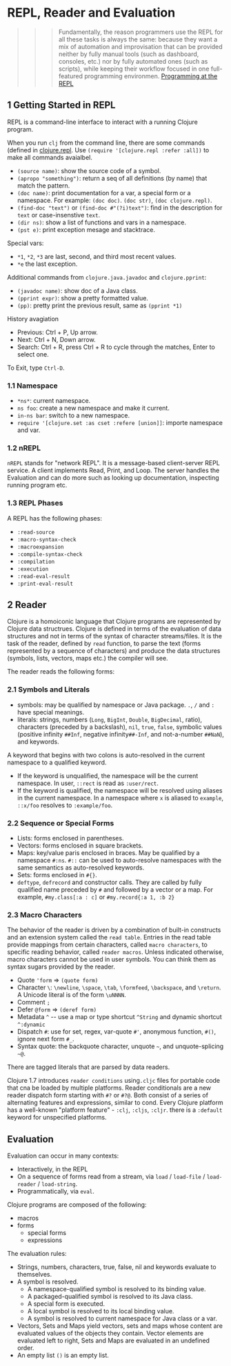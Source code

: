 # REPL, Reader and Evaluation

> > > Fundamentally, the reason programmers use the REPL for all these tasks is always the same: because they want a mix of automation and improvisation that can be provided neither by fully manual tools (such as dashboard, consoles, etc.) nor by fully automated ones (such as scripts), while keeping their workflow focused in one full-featured programming environmen. [Programming at the REPL](https://clojure.org/guides/repl/introduction)

## 1 Getting Started in REPL

REPL is a command-line interface to interact with a running Clojure program.

When you run `clj` from the command line, there are some commands (defined in [clojure.repl](https://clojure.github.io/clojure/clojure.repl-api.html). Use `(require '[clojure.repl :refer :all])` to make all commands avaialbel.

- `(source name)`: show the source code of a symbol.
- `(apropo "something")`: return a seq of all definitions (by name) that match the pattern.
- `(doc name)`: print documentation for a var, a special form or a namespace. For example: `(doc doc)`. `(doc str)`, `(doc clojure.repl)`.
- `(find-doc "text")` or `(find-doc #"(?i)text")`: find in the description for `text` or case-insenstive `text`.
- `(dir ns)`: show a list of functions and vars in a namespace.
- `(pst e)`: print exception mesage and stacktrace.

Special vars:

- `*1`, `*2`, `*3` are last, second, and third most recent values.
- `*e` the last exception.

Additional commands from `clojure.java.javadoc` and `clojure.pprint`:

- `(javadoc name)`: show doc of a Java class.
- `(pprint expr)`: show a pretty formatted value.
- `(pp)`: pretty print the previous result, same as `(pprint *1)`

History avagiation

- Previous: Ctrl + P, Up arrow.
- Next: Ctrl + N, Down arrow.
- Search: Ctrl + R, press Ctrl + R to cycle through the matches, Enter to select one.

To Exit, type `Ctrl-D`.

### 1.1 Namespace

- `*ns*`: current namespace.
- `ns foo`: create a new namespace and make it current.
- `in-ns bar`: switch to a new namespace.
- `require '[clojure.set :as cset :refere [union]]`: importe namespace and var.

### 1.2 nREPL

`nREPL` stands for "network REPL". It is a message-based client-server REPL service. A client implements Read, Print, and Loop. The server handles the Evaluation and can do more such as looking up documentation, inspecting running program etc.

### 1.3 REPL Phases

A REPL has the following phases:

- `:read-source`
- `:macro-syntax-check`
- `:macroexpansion`
- `:compile-syntax-check`
- `:compilation`
- `:execution`
- `:read-eval-result`
- `:print-eval-result`

## 2 Reader

Clojure is a homoiconic language that Clojure programs are represented by Clojure data structrues. Clojure is defined in terms of the evaluation of data structures and not in terms of the syntax of character streams/files. It is the task of the reader, defined by `read` function, to parse the text (forms represented by a sequence of characters) and produce the data structures (symbols, lists, vectors, maps etc.) the compiler will see.

The reader reads the following forms:

### 2.1 Symbols and Literals

- symbols: may be qualified by namespace or Java package. `.`, `/` and `:` have special meanings.
- literals: strings, numbers (`Long`, `BigInt`, `Double`, `BigDecimal`, ratio), characters (preceded by a backslash), `nil`, `true`, `false`, symbolic values (positive infinity `##Inf`, negative infinity`##-Inf`, and not-a-number `##NaN`), and keywords.

A keyword that begins with two colons is auto-resolved in the current namespace to a qualified keyword.

- If the keyword is unqualified, the namespace will be the current namespace. In user, `::rect` is read as `:user/rect`.
- If the keyword is qualified, the namespace will be resolved using aliases in the current namespace. In a namespace where `x` is aliased to `example`, `::x/foo` resolves to `:example/foo`.

### 2.2 Sequence or Special Forms

- Lists: forms enclosed in parentheses.
- Vectors: forms enclosed in square brackets.
- Maps: key/value paris enclosed in braces. May be qualified by a namespace `#:ns`. `#::` can be used to auto-resolve namespaces with the same semantics as auto-resolved keywords.
- Sets: forms enclosed in `#{}`.
- `deftype`, `defrecord` and constructor calls. They are called by fully qualified name preceded by `#` and followed by a vector or a map. For example, `#my.class[:a : c]` or `#my.record{:a 1, :b 2}`

### 2.3 Macro Characters

The behavior of the reader is driven by a combination of built-in constructs and an extension system called the `read table`. Entries in the read table provide mappings from certain characters, called `macro characters`, to specific reading behavior, called `reader macros`. Unless indicated otherwise, macro characters cannot be used in user symbols. You can think them as syntax sugars provided by the reader.

- Quote `'form` => `(quote form)`
- Character `\`: `\newline`, `\space`, `\tab`, `\formfeed`, `\backspace`, and `\return`. A Unicode literal is of the form `\uNNNN`.
- Comment `;`
- Defer `@form` => `(deref form)`
- Metadata `^` -- use a map or type shortcut `^String` and dynamic shortcut `^:dynamic`
- Dispatch `#`: use for set, regex, var-quote `#'`, anonymous function, `#()`, ignore next form `#_`.
- Syntax quote: the backquote character, unquote `~`, and unquote-splicing `~@`.

There are tagged literals that are parsed by data readers.

Clojure 1.7 introduces `reader conditions` using`.cljc` files for portable code that cna be loaded by multiple platforms. Reader conditionals are a new reader dispatch form starting with `#?` or `#?@`. Both consist of a series of alternating features and expressions, similar to cond. Every Clojure platform has a well-known "platform feature" - `:clj`, `:cljs`, `:cljr`. there is a `:default` keyword for unspecified platforms.

## Evaluation

Evaluation can occur in many contexts:

- Interactively, in the REPL
- On a sequence of forms read from a stream, via `load` / `load-file` / `load-reader` / `load-string`.
- Programmatically, via `eval`.

Clojure programs are composed of the following:

- macros
- forms
  - special forms
  - expressions

The evaluation rules:

- Strings, numbers, characters, true, false, nil and keywords evaluate to themselves.
- A symbol is resolved.
  - A namespace-qualified symbol is resolved to its binding value.
  - A packaged-qualified symbol is resolved to its Java class.
  - A special form is executed.
  - A local symbol is resolved to its local binding value.
  - A symbol is resolved to current namespace for Java class or a var.
- Vectors, Sets and Maps yield vectors, sets and maps whose content are evaluated values of the objects they contain. Vector elements are evaluated left to right, Sets and Maps are evaluated in an undefined order.
- An empty list `()` is an empty list.
